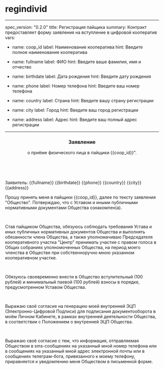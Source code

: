 <h1 class="contract">regindivid</h1>

---
spec_version: "0.2.0"
title: Регистрация пайщика
summary: Контракт предоставляет форму заявления на вступление в цифровой кооператив
vars: 
  - name: coop_id
    label: Наименование кооператива
    hint: Введите полное наименование кооператива

  - name: fullname
    label: ФИО
    hint: Введите ваше фамилия, имя и отчество

  - name: birthdate
    label: Дата рождения
    hint: Введите дату рождения

  - name: phone
    label: Номер телефона
    hint: Введите ваш номер телефона 

  - name: country
    label: Страна
    hint: Введите вашу страну регистрации

  - name: city
    label: Город
    hint: Введите ваш город регистрации

  - name: address
    label: Адрес
    hint: Введите ваш полный адрес регистрации

---

<h3 style="text-align: center;" class="header">Заявление</h3>
<p style="margin-bottom: 50px; text-align: center; "> о приёме физического лица в пайщики {{coop_id}}".</p>

<br/>  

Заявитель: 
{{fullname}}
{{birthdate}}
{{phone}}
{{country}}
{{city}}
{{address}}
<br/>

Прошу принять меня в пайщики {{coop_id}}, далее по тексту заявления "Общество". Потверждаю, что с Уставом и иными публичными нормативными документами Общества ознакомлен(а).

<br/>

Став пайщиком Общества, обязуюсь соблюдать требования Устава и иных публичных нормативных документов Общества и выполнять обязанности члена Общества, а также уполномачиваю Председателя кооперативного участка "Центр" принимать участие с правом голоса в Общих собраниях уполномоченных Общества, на период моего членства в Обществе при собственноручно мною указанном кооперативном участке. 

<br/>

Обязуюсь своевременно внести в Общество вступительный (100 рублей) и минимальный паевой (100 рублей) взносы в порядке, предусмотренном Уставом Общества. 

<br/>

Выражаю своё согласие на генерацию моей внутренней ЭЦП (Электронно-Цифровой Подписи) для подписания документооборота в моём Личном Кабинете, в рамках внутренней деятельности Общества, в соответствии с Положением о внутренней ЭЦП Общества.

<br/>

Выражаю своё согласие с тем, что информация, отправляемая Обществом в sms-сообщениях на указанный мной номер телефона или в сообщениях на указанный мной адрес электронной почты или в сообщениях телеграм-бота, привязанного к моему телефону, приравняется к уведомлению меня Обществом в письменной форме.
